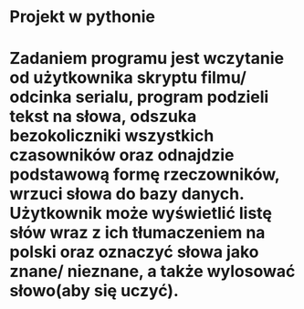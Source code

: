 # Projekt w pythonie

# Zadaniem programu jest wczytanie od użytkownika skryptu filmu/ odcinka serialu, program podzieli tekst na słowa, odszuka bezokoliczniki wszystkich czasowników oraz odnajdzie podstawową formę rzeczowników, wrzuci słowa do bazy danych. Użytkownik może wyświetlić listę słów wraz z ich tłumaczeniem na polski oraz oznaczyć słowa jako znane/ nieznane, a także wylosować słowo(aby się uczyć).
